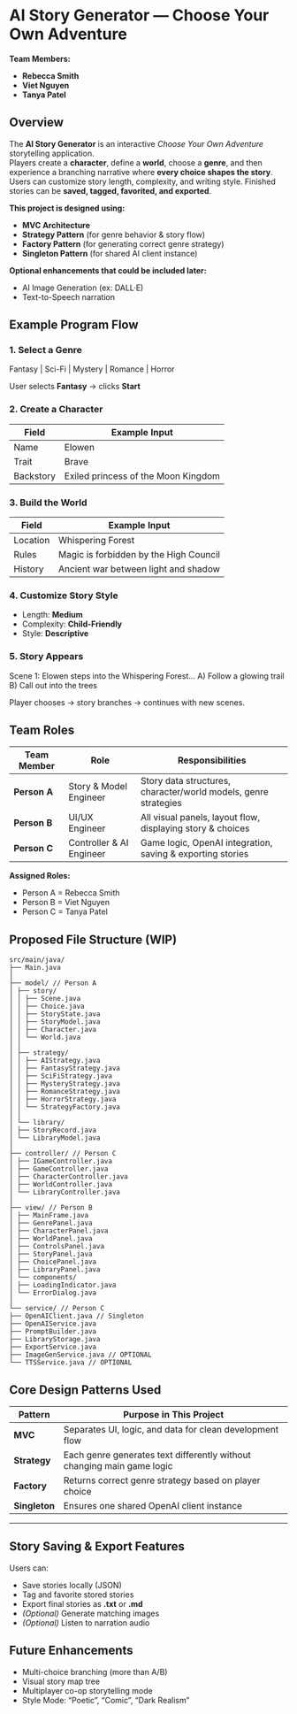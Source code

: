 # AI Story Generator — Choose Your Own Adventure  
**Team Members:**
- **Rebecca Smith**
- **Viet Nguyen**
- **Tanya Patel**

## Overview  
The **AI Story Generator** is an interactive *Choose Your Own Adventure* storytelling application.  
Players create a **character**, define a **world**, choose a **genre**, and then experience a branching narrative where **every choice shapes the story**. Users can customize story length, complexity, and writing style. Finished stories can be **saved, tagged, favorited, and exported**.

**This project is designed using:**
- **MVC Architecture**
- **Strategy Pattern** (for genre behavior & story flow)
- **Factory Pattern** (for generating correct genre strategy)
- **Singleton Pattern** (for shared AI client instance)

**Optional enhancements that could be included later:**
- AI Image Generation (ex: DALL·E)
- Text-to-Speech narration

## Example Program Flow  
### 1. Select a Genre  
Fantasy | Sci-Fi | Mystery | Romance | Horror

User selects **Fantasy** → clicks **Start**

### 2. Create a Character  
| Field | Example Input |
|-------|---------------|
| Name | Elowen |
| Trait | Brave |
| Backstory | Exiled princess of the Moon Kingdom |

### 3. Build the World  
| Field | Example Input |
|-------|---------------|
| Location | Whispering Forest |
| Rules | Magic is forbidden by the High Council |
| History | Ancient war between light and shadow |

### 4. Customize Story Style  
- Length: **Medium**
- Complexity: **Child-Friendly**
- Style: **Descriptive**

### 5. Story Appears  
Scene 1: Elowen steps into the Whispering Forest...
A) Follow a glowing trail
B) Call out into the trees

Player chooses → story branches → continues with new scenes.

## Team Roles  
| Team Member | Role | Responsibilities |
|------------|------|----------------|
| **Person A** | Story & Model Engineer | Story data structures, character/world models, genre strategies |
| **Person B** | UI/UX Engineer | All visual panels, layout flow, displaying story & choices |
| **Person C** | Controller & AI Engineer | Game logic, OpenAI integration, saving & exporting stories |

**Assigned Roles:**  
- Person A = Rebecca Smith
- Person B = Viet Nguyen  
- Person C = Tanya Patel  

## Proposed File Structure (WIP)
```
src/main/java/
├── Main.java
│
├── model/ // Person A
│ ├── story/
│ │ ├── Scene.java
│ │ ├── Choice.java
│ │ ├── StoryState.java
│ │ ├── StoryModel.java
│ │ ├── Character.java
│ │ └── World.java
│ │
│ ├── strategy/
│ │ ├── AIStrategy.java
│ │ ├── FantasyStrategy.java
│ │ ├── SciFiStrategy.java
│ │ ├── MysteryStrategy.java
│ │ ├── RomanceStrategy.java
│ │ ├── HorrorStrategy.java
│ │ └── StrategyFactory.java
│ │
│ └── library/
│ ├── StoryRecord.java
│ └── LibraryModel.java
│
├── controller/ // Person C
│ ├── IGameController.java
│ ├── GameController.java
│ ├── CharacterController.java
│ ├── WorldController.java
│ └── LibraryController.java
│
├── view/ // Person B
│ ├── MainFrame.java
│ ├── GenrePanel.java
│ ├── CharacterPanel.java
│ ├── WorldPanel.java
│ ├── ControlsPanel.java
│ ├── StoryPanel.java
│ ├── ChoicePanel.java
│ ├── LibraryPanel.java
│ └── components/
│ ├── LoadingIndicator.java
│ └── ErrorDialog.java
│
└── service/ // Person C
├── OpenAIClient.java // Singleton
├── OpenAIService.java
├── PromptBuilder.java
├── LibraryStorage.java
├── ExportService.java
├── ImageGenService.java // OPTIONAL
└── TTSService.java // OPTIONAL
```

## Core Design Patterns Used

| Pattern | Purpose in This Project |
|--------|-------------------------|
| **MVC** | Separates UI, logic, and data for clean development flow |
| **Strategy** | Each genre generates text differently without changing main game logic |
| **Factory** | Returns correct genre strategy based on player choice |
| **Singleton** | Ensures one shared OpenAI client instance |

---

## Story Saving & Export Features  
Users can:
- Save stories locally (JSON)
- Tag and favorite stored stories
- Export final stories as **.txt** or **.md**
- *(Optional)* Generate matching images
- *(Optional)* Listen to narration audio

## Future Enhancements  
- Multi-choice branching (more than A/B)
- Visual story map tree
- Multiplayer co-op storytelling mode
- Style Mode: “Poetic”, “Comic”, “Dark Realism”
